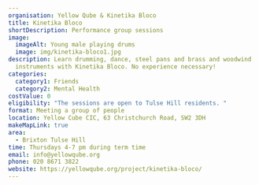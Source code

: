 ```yaml
---
organisation: Yellow Qube & Kinetika Bloco
title: Kinetika Bloco
shortDescription: Performance group sessions
image:
  imageAlt: Young male playing drums
  image: img/kinetika-bloco1.jpg
description: Learn drumming, dance, steel pans and brass and woodwind
  instruments with Kinetika Bloco. No experience necessary!
categories:
  category1: Friends
  category2: Mental Health
costValue: 0
eligibility: "The sessions are open to Tulse Hill residents. "
format: Meeting a group of people
location: Yellow Cube CIC, 63 Christchurch Road, SW2 3DH
makeMapLink: true
area:
  - Brixton Tulse Hill
time: Thursdays 4-7 pm during term time
email: info@yellowqube.org
phone: 020 8671 3822
website: https://yellowqube.org/project/kinetika-bloco/
---
```

